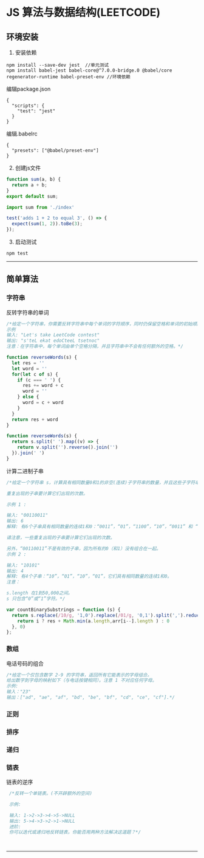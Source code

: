 # JS 算法与数据结构(LEETCODE)

## 环境安装

1. 安装依赖

  ```
  npm install --save-dev jest  //单元测试
  npm install babel-jest babel-core@^7.0.0-bridge.0 @babel/core regenerator-runtime babel-preset-env //环境依赖
  ```
  编辑package.json

  ```
  {
    "scripts": {
      "test": "jest"
    }
  }
  ```

  编辑.babelrc
  ```
  {
    "presets": ["@babel/preset-env"]
  }
  ```

2. 创建js文件

  ```js
  function sum(a, b) {
    return a + b;
  }
  export default sum;
  ```

  ```js
  import sum from './index'

  test('adds 1 + 2 to equal 3', () => {
    expect(sum(1, 2)).toBe(3);
  });
  ```

3. 启动测试

  ```
  npm test
  ```

---

## 简单算法

### 字符串

  反转字符串的单词

  ```js
  /*给定一个字符串，你需要反转字符串中每个单词的字符顺序，同时仍保留空格和单词的初始顺序。
  示例
  输入: "Let's take LeetCode contest"
  输出: "s'teL ekat edoCteeL tsetnoc" 
  注意：在字符串中，每个单词由单个空格分隔，并且字符串中不会有任何额外的空格。*/

  function reverseWords(s) {
    let res = ''
    let word = ''
    for(let c of s) {
      if (c === ' ') {
        res += word + c
        word = ''
      } else {
        word = c + word
      }
    }
    return res + word
  }

  function reverseWords(s) {
    return s.split(' ').map((v) => {
      return v.split('').reverse().join('')
    }).join(' ')
  }
  ```
  计算二进制子串


  ```js
  /*给定一个字符串 s，计算具有相同数量0和1的非空(连续)子字符串的数量，并且这些子字符串中的所有0和所有1都是组合在一起的。

  重复出现的子串要计算它们出现的次数。

  示例 1 :

  输入: "00110011"
  输出: 6
  解释: 有6个子串具有相同数量的连续1和0：“0011”，“01”，“1100”，“10”，“0011” 和 “01”。

  请注意，一些重复出现的子串要计算它们出现的次数。

  另外，“00110011”不是有效的子串，因为所有的0（和1）没有组合在一起。
  示例 2 :

  输入: "10101"
  输出: 4
  解释: 有4个子串：“10”，“01”，“10”，“01”，它们具有相同数量的连续1和0。
  注意：

  s.length 在1到50,000之间。
  s 只包含“0”或“1”字符。*/

  var countBinarySubstrings = function (s) {
    return s.replace(/10/g, '1,0').replace(/01/g, '0,1').split(',').reduce((res, a, i, arr) => {
      return i ? res + Math.min(a.length,arr[i--].length ) : 0
    }, 0)
  };

  ```

### 数组

  电话号码的组合

  ```js
  /*给定一个仅包含数字 2-9 的字符串，返回所有它能表示的字母组合。
  给出数字到字母的映射如下（与电话按键相同）。注意 1 不对应任何字母。
  示例:
  输入："23"
  输出：["ad", "ae", "af", "bd", "be", "bf", "cd", "ce", "cf"].*/
  
  ```


### 正则


### 排序


### 递归



### 链表

 链表的逆序

 ```js
  /*反转一个单链表。(不开辟额外的空间)

  示例:

  输入: 1->2->3->4->5->NULL
  输出: 5->4->3->2->1->NULL
  进阶:
  你可以迭代或递归地反转链表。你能否用两种方法解决这道题？*/




 ```

---